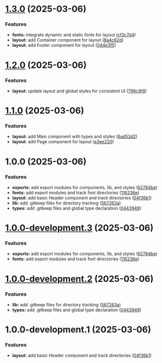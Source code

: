 # [1.3.0](https://github.com/sr-githaka/shoply/compare/v1.2.0...v1.3.0) (2025-03-06)


### Features

* **fonts:** integrate dynamic and static fonts for layout ([cf3c7d4](https://github.com/sr-githaka/shoply/commit/cf3c7d47c0fc1875e9f741431cb1f578f2d5f846))
* **layout:** add Container component for layout ([8a4c62d](https://github.com/sr-githaka/shoply/commit/8a4c62d95c1b12521c29ed2d35d3f942678830bd))
* **layout:** add Footer component for layout ([044e3f5](https://github.com/sr-githaka/shoply/commit/044e3f5b0f2a80226f12d10582614bbb03bea2c6))

# [1.2.0](https://github.com/sr-githaka/shoply/compare/v1.1.0...v1.2.0) (2025-03-06)


### Features

* **layout:** update layout and global styles for consistent UI ([796c9f8](https://github.com/sr-githaka/shoply/commit/796c9f8d6998106d32e5badc39e56caa434290ff))

# [1.1.0](https://github.com/sr-githaka/shoply/compare/v1.0.0...v1.1.0) (2025-03-06)


### Features

* **layout:** add Main component with types and styles ([6ad53d2](https://github.com/sr-githaka/shoply/commit/6ad53d2bc7538e03ca07520894bd9aaa02d12a60))
* **layout:** add Page component for layout ([e3ee220](https://github.com/sr-githaka/shoply/commit/e3ee2201230751283d9c4b54a95979e4d645dd33))

# 1.0.0 (2025-03-06)


### Features

* **exports:** add export modules for components, lib, and styles ([62784be](https://github.com/sr-githaka/shoply/commit/62784be00e67341d2883538dbb7c9daa185c6d58))
* **fonts:** add export modules and track font directories ([116236e](https://github.com/sr-githaka/shoply/commit/116236e65a4ee77db1b56f3e1b94f44dda5f01cd))
* **layout:** add basic Header component and track directories ([04f36b1](https://github.com/sr-githaka/shoply/commit/04f36b16e6abd044cbebb38c8be4faa5d0f9994f))
* **lib:** add .gitkeep files for directory tracking ([567263a](https://github.com/sr-githaka/shoply/commit/567263a7a68c89519c3797db16595ecaf6505cfa))
* **types:** add .gitkeep files and global type declaration ([0443949](https://github.com/sr-githaka/shoply/commit/04439498ce2741ba191a0bce9013a1cdfaf4ed4a))

# [1.0.0-development.3](https://github.com/sr-githaka/shoply/compare/v1.0.0-development.2...v1.0.0-development.3) (2025-03-06)


### Features

* **exports:** add export modules for components, lib, and styles ([62784be](https://github.com/sr-githaka/shoply/commit/62784be00e67341d2883538dbb7c9daa185c6d58))
* **fonts:** add export modules and track font directories ([116236e](https://github.com/sr-githaka/shoply/commit/116236e65a4ee77db1b56f3e1b94f44dda5f01cd))

# [1.0.0-development.2](https://github.com/sr-githaka/shoply/compare/v1.0.0-development.1...v1.0.0-development.2) (2025-03-06)


### Features

* **lib:** add .gitkeep files for directory tracking ([567263a](https://github.com/sr-githaka/shoply/commit/567263a7a68c89519c3797db16595ecaf6505cfa))
* **types:** add .gitkeep files and global type declaration ([0443949](https://github.com/sr-githaka/shoply/commit/04439498ce2741ba191a0bce9013a1cdfaf4ed4a))

# 1.0.0-development.1 (2025-03-06)


### Features

* **layout:** add basic Header component and track directories ([04f36b1](https://github.com/sr-githaka/shoply/commit/04f36b16e6abd044cbebb38c8be4faa5d0f9994f))
